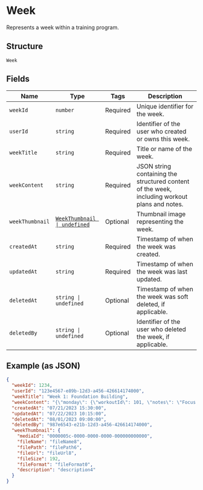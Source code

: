 
# Week

Represents a week within a training program.

## Structure

`Week`

## Fields

| Name | Type | Tags | Description |
|  --- | --- | --- | --- |
| `weekId` | `number` | Required | Unique identifier for the week. |
| `userId` | `string` | Required | Identifier of the user who created or owns this week. |
| `weekTitle` | `string` | Required | Title or name of the week. |
| `weekContent` | `string` | Required | JSON string containing the structured content of the week, including workout plans and notes. |
| `weekThumbnail` | [`WeekThumbnail \| undefined`](../../doc/models/week-thumbnail.md) | Optional | Thumbnail image representing the week. |
| `createdAt` | `string` | Required | Timestamp of when the week was created. |
| `updatedAt` | `string` | Required | Timestamp of when the week was last updated. |
| `deletedAt` | `string \| undefined` | Optional | Timestamp of when the week was soft deleted, if applicable. |
| `deletedBy` | `string \| undefined` | Optional | Identifier of the user who deleted the week, if applicable. |

## Example (as JSON)

```json
{
  "weekId": 1234,
  "userId": "123e4567-e89b-12d3-a456-426614174000",
  "weekTitle": "Week 1: Foundation Building",
  "weekContent": "{\"monday\": {\"workoutId\": 101, \"notes\": \"Focus on form\"}, \"wednesday\": {\"workoutId\": 102, \"notes\": \"Increase weight if possible\"}, \"friday\": {\"workoutId\": 103, \"notes\": \"Cool down properly\"}}",
  "createdAt": "07/21/2023 15:30:00",
  "updatedAt": "07/22/2023 10:15:00",
  "deletedAt": "08/01/2023 09:00:00",
  "deletedBy": "987e6543-e21b-12d3-a456-426614174000",
  "weekThumbnail": {
    "mediaId": "0000005c-0000-0000-0000-000000000000",
    "fileName": "fileName8",
    "filePath": "filePath6",
    "fileUrl": "fileUrl8",
    "fileSize": 192,
    "fileFormat": "fileFormat0",
    "description": "description4"
  }
}
```

